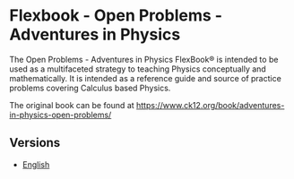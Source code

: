 # Flexbook - Open Problems - Adventures in Physics

The Open Problems - Adventures in Physics FlexBook® is intended to be used as a multifaceted strategy to teaching Physics conceptually and mathematically. It is intended as a reference guide and source of practice problems covering Calculus based Physics.

The original book can be found at https://www.ck12.org/book/adventures-in-physics-open-problems/

## Versions

* [English](https://liascript.github.io/course/?https://raw.githubusercontent.com/LiaBooks/Flexbook-Open-Problems-Adventures-in-Physics/main/English/README.md)
